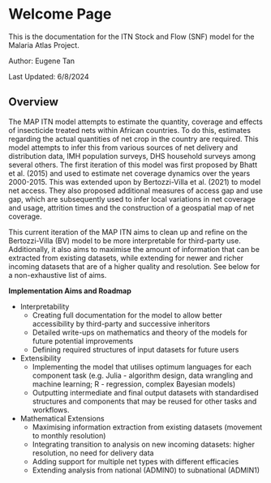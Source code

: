 # Welcome Page

This is the documentation for the ITN Stock and Flow (SNF) model for the Malaria Atlas Project.

Author: Eugene Tan

Last Updated: 6/8/2024 

## Overview

The MAP ITN model attempts to estimate the quantity, coverage and effects of insecticide treated nets within African countries. To do this, estimates regarding the actual quantities of net crop in the country are required. This model attempts to infer this from various sources of net delivery and distribution data, IMH population surveys, DHS household surveys among several others. The first iteration of this model was first proposed by Bhatt et al. (2015) and used to estimate net coverage dynamics over the years 2000-2015. This was extended upon by Bertozzi-Villa et al. (2021) to model net access. They also proposed additional measures of access gap and use gap, which are subsequently used to infer local variations in net coverage and usage, attrition times and the construction of a geospatial map of net coverage. 

This current iteration of the MAP ITN aims to clean up and refine on the Bertozzi-Villa (BV) model to be more interpretable for third-party use. Additionally, it also aims to maximise the amount of information that can be extracted from existing datasets, while extending for newer and richer incoming datasets that are of a higher quality and resolution. See below for a non-exhaustive list of aims.

**Implementation Aims and Roadmap**
- Interpretability
    - Creating full documentation for the model to allow better accessibility by third-party and successive inheritors
    - Detailed write-ups on mathematics and theory of the models for future potential improvements
    - Defining required structures of input datasets for future users
- Extensibility
    - Implementing the model that utilises optimum languages for each component task (e.g. Julia - algorithm design, data wrangling and machine learning; R - regression, complex Bayesian models)
    - Outputting intermediate and final output datasets with standardised structures and components that may be reused for other tasks and workflows.
- Mathematical Extensions
    - Maximising information extraction from existing datasets (movement to monthly resolution)
    - Integrating transition to analysis on new incoming datasets: higher resolution, no need for delivery data
    - Adding support for multiple net types with different efficacies
    - Extending analysis from national (ADMIN0) to subnational (ADMIN1)

